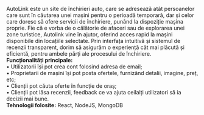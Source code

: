 AutoLink este un site de închirieri auto, care se adresează atât persoanelor care sunt în căutarea unei mașini pentru o perioadă temporară, dar și celor care doresc să ofere servicii de închiriere, punând la dispoziție mașina proprie. Fie că e vorba de o călătorie de afaceri sau de explorarea unei zone turistice, Autolink vine în ajutor, oferind acces rapid la mașini disponibile din locațiile selectate. Prin interfața intuitivă și sistemul de recenzii transparent, dorim să asigurăm o experiență cât mai plăcută și eficientă, pentru ambele părți ale procesului de închiriere.   
**Funcționalități principale:**  
•	Utilizatorii își pot crea cont folosind adresa de email;   
•	Proprietarii de mașini își pot posta ofertele, furnizând detalii, imagine, preț, etc;  
•	Clienții pot căuta oferte în funcție de oraș;  
•	Clienții pot lăsa recenzii, feedback ce va ajuta ceilalți utilizatori să ia decizii mai bune.  
**Tehnologii folosite:** React, NodeJS, MongoDB